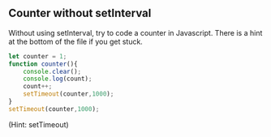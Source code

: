 ## Counter without setInterval

Without using setInterval, try to code a counter in Javascript. There is a hint at the bottom of the file if you get stuck.

```js
let counter = 1;
function counter(){
    console.clear();
    console.log(count);
    count++;
    setTimeout(counter,1000);
}
setTimeout(counter,1000);

```







































































(Hint: setTimeout)
